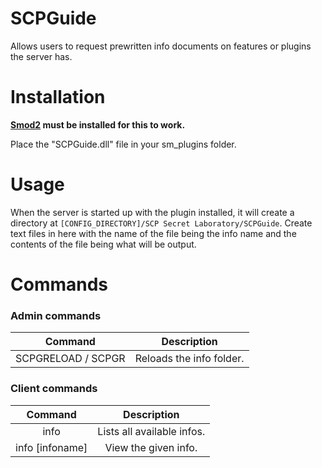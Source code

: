 # SCPGuide

Allows users to request prewritten info documents on features or plugins the server has.

# Installation

**[Smod2](https://github.com/Grover-c13/Smod2) must be installed for this to work.**

Place the "SCPGuide.dll" file in your sm_plugins folder.

# Usage
 
 When the server is started up with the plugin installed, it will create a directory at `[CONFIG_DIRECTORY]/SCP Secret Laboratory/SCPGuide`. 
 Create text files in here with the name of the file being the info name and the contents of the file being what will be output.
 
# Commands

### Admin commands
| Command         | Description
| :-------------: | :------: |
| SCPGRELOAD / SCPGR | Reloads the info folder. |

### Client commands
| Command         | Description
| :-------------: | :------: |
| info | Lists all available infos. |
| info [infoname] | View the given info. |
